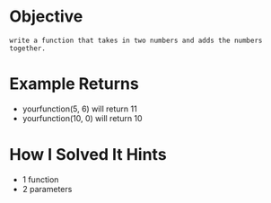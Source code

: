 # Objective
    write a function that takes in two numbers and adds the numbers together.
# Example Returns
* yourfunction(5, 6) will return 11
* yourfunction(10, 0) will return 10
# How I Solved It Hints
* 1 function
* 2 parameters
